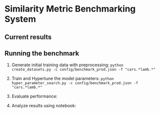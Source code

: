 # Similarity Metric Benchmarking System

## Current results

## Running the benchmark

1. Generate initial training data with preprocessing: `python create_datasets.py -c config/benchmark_prod.json -f "cars.*lamb.*"`

2. Train and Hypertune the model parameters: `python hyper_parameter_search.py -c config/benchmark_prod.json -f "cars.*lamb.*"`

2. Evaluate performance:

3. Analyze results using notebook:
